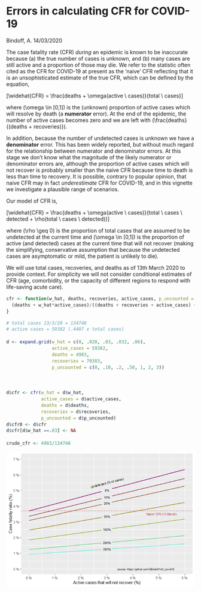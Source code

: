 Errors in calculating CFR for COVID-19
================
Bindoff, A.
14/03/2020

The case fatality rate (CFR) *during* an epidemic is known to be
inaccurate because (a) the true number of cases is unknown, and (b) many
cases are still active and a proportion of those may die. We refer to
the statistic often cited as the CFR for COVID-19 at present as the
‘naive’ CFR reflecting that it is an unsophisticated estimate of the
true CFR, which can be defined by the equation,

\[\widehat{CFR} = \frac{deaths + \omega(active \ cases)}{total \ cases}\]

where \(\omega \in [0,1]\) is the (unknown) proportion of active cases
which will resolve by death (a **numerator** error). At the end of the
epidemic, the number of active cases becomes zero and we are left with
\(\frac{deaths}{(deaths + recoveries)}\).

In addition, because the number of undetected cases is unknown we have a
**denominator** error. This has been widely reported, but without much
regard for the relationship between numerator and denominator errors. At
this stage we don’t know what the magnitude of the likely numerator or
denominator errors are, although the proportion of active cases which
will not recover is probably smaller than the naive CFR because time to
death is less than time to recovery. It is possible, contrary to popular
opinion, that naive CFR may in fact *underestimate* CFR for COVID-19,
and in this vignette we investigate a plausible range of scenarios.

Our model of CFR is,

\[\widehat{CFR} = \frac{deaths + \omega(active \ cases)}{total \ cases \ detected + \rho(total \ cases \ detected)}\]

where \(\rho \geq 0\) is the proportion of total cases that are assumed
to be undetected at the current time and \(\omega \in [0,1]\) is the
proportion of active (and detected) cases at the current time that will
not recover (making the simplifying, conservative assumption that
because the undetected cases are asymptomatic or mild, the patient is
unlikely to die).

We will use total cases, recoveries, and deaths as of 13th March 2020 to
provide context. For simplicity we will not consider conditional
estimates of CFR (age, comorbidity, or the capacity of different regions
to respond with life-saving acute care).

``` r
cfr <- function(w_hat, deaths, recoveries, active_cases, p_uncounted = 0){
  (deaths + w_hat*active_cases)/((deaths + recoveries + active_cases) + (p_uncounted*(deaths + recoveries + active_cases)))
}
```

``` r
# total cases 13/3/20 = 134748
# active cases = 59382 (.4407 x total cases)

d <- expand.grid(w_hat = c(0, .028, .03, .032, .06),
                 active_cases = 59382,
                 deaths = 4983,
                 recoveries = 70383,
                 p_uncounted = c(0, .10, .2, .50, 1, 2, 3))



d$cfr <- cfr(w_hat = d$w_hat,
             active_cases = d$active_cases,
             deaths = d$deaths, 
             recoveries = d$recoveries,
             p_uncounted = d$p_uncounted)
d$cfr0 <- d$cfr
d$cfr[d$w_hat ==.03] <- NA

crude_cfr <- 4983/134748
```

![](cfr_covid19_files/figure-gfm/unnamed-chunk-3-1.png)<!-- -->
